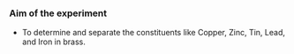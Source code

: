 ### Aim of the experiment
- To determine and separate the constituents like Copper, Zinc, Tin, Lead, and Iron in brass.

